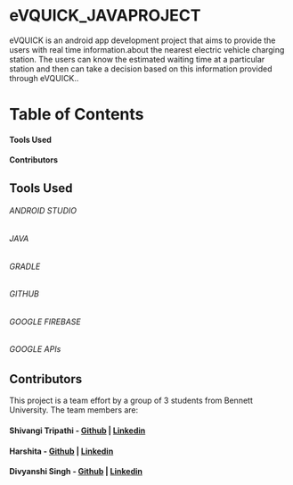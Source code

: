 # eVQUICK_JAVAPROJECT
eVQUICK is an android app development project that aims to provide the users with real time information.about the nearest electric vehicle charging station. The users can know the estimated waiting time at a particular station and then can take a decision based on this information provided through eVQUICK..
# Table of Contents
#### Tools Used
#### Contributors
## Tools Used
###### ANDROID STUDIO 
###### JAVA
###### GRADLE
###### GITHUB
###### GOOGLE FIREBASE
###### GOOGLE APIs
## Contributors
This project is a team effort by a group of 3 students from Bennett University. The team members are:
#### Shivangi Tripathi - [Github](https://github.com/ShiviTripathi13) | [Linkedin](https://www.linkedin.com/in/shivangi-tripathi-bu/)
#### Harshita - [Github]() | [Linkedin](https://www.linkedin.com/in/harshita-sharma-2a40ab25b/)
#### Divyanshi Singh - [Github]() | [Linkedin]()

